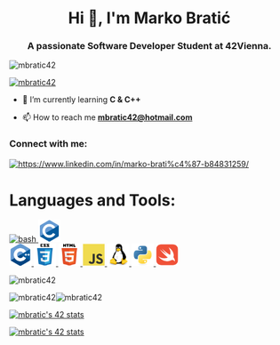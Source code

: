 <h1 align="center">Hi 👋, I'm Marko Bratić</h1>
<h3 align="center">A passionate Software Developer Student at 42Vienna.</h3>

<p align="left"> <img src="https://komarev.com/ghpvc/?username=mbratic42&label=Profile%20views&color=0e75b6&style=flat" alt="mbratic42" /> </p>

<p align="left"> <a href="https://github.com/ryo-ma/github-profile-trophy"><img src="https://github-profile-trophy.vercel.app/?username=mbratic42" alt="mbratic42" /></a> </p>

- 🌱 I’m currently learning **C & C++**

- 📫 How to reach me **mbratic42@hotmail.com**

<h3 align="left">Connect with me:</h3>
<p align="left">
<a href="https://linkedin.com/in/https://www.linkedin.com/in/marko-brati%c4%87-b84831259/" target="blank"><img align="center" src="https://raw.githubusercontent.com/rahuldkjain/github-profile-readme-generator/master/src/images/icons/Social/linked-in-alt.svg" alt="https://www.linkedin.com/in/marko-brati%c4%87-b84831259/" height="30" width="40" /></a>
</p>

<h1 align="left">Languages and Tools:</h1>
<p align="left"> <a href="https://www.gnu.org/software/bash/" target="_blank" rel="noreferrer"> <img src="https://www.vectorlogo.zone/logos/gnu_bash/gnu_bash-icon.svg" alt="bash" width="40" height="40"/> </a> <a href="https://www.cprogramming.com/" target="_blank" rel="noreferrer"> <img src="https://raw.githubusercontent.com/devicons/devicon/master/icons/c/c-original.svg" alt="c" width="40" height="40"/> </a> <br> <a href="https://www.w3schools.com/cpp/" target="_blank" rel="noreferrer"> <img src="https://raw.githubusercontent.com/devicons/devicon/master/icons/cplusplus/cplusplus-original.svg" alt="cplusplus" width="40" height="40"/> </a> <a href="https://www.w3schools.com/css/" target="_blank" rel="noreferrer"> <img src="https://raw.githubusercontent.com/devicons/devicon/master/icons/css3/css3-original-wordmark.svg" alt="css3" width="40" height="40"/> </a> <a href="https://www.w3.org/html/" target="_blank" rel="noreferrer"> <img src="https://raw.githubusercontent.com/devicons/devicon/master/icons/html5/html5-original-wordmark.svg" alt="html5" width="40" height="40"/> </a> <a href="https://developer.mozilla.org/en-US/docs/Web/JavaScript" target="_blank" rel="noreferrer"> <img src="https://raw.githubusercontent.com/devicons/devicon/master/icons/javascript/javascript-original.svg" alt="javascript" width="40" height="40"/> </a> <a href="https://www.linux.org/" target="_blank" rel="noreferrer"> <img src="https://raw.githubusercontent.com/devicons/devicon/master/icons/linux/linux-original.svg" alt="linux" width="40" height="40"/> </a> <a href="https://www.python.org" target="_blank" rel="noreferrer"> <img src="https://raw.githubusercontent.com/devicons/devicon/master/icons/python/python-original.svg" alt="python" width="40" height="40"/> </a> <a href="https://developer.apple.com/swift/" target="_blank" rel="noreferrer"> <img src="https://raw.githubusercontent.com/devicons/devicon/master/icons/swift/swift-original.svg" alt="swift" width="40" height="40"/> </a> </p>

<p><img align="left" src="https://github-readme-stats.vercel.app/api/top-langs?username=mbratic42&show_icons=true&locale=en&layout=compact" alt="mbratic42" /></p>

<br>

<p><img align="left" src="https://github-readme-streak-stats.herokuapp.com/?user=mbratic42&" alt="mbratic42" /></p>


<p>&nbsp;<img align="left" src="https://github-readme-stats.vercel.app/api?username=mbratic42&show_icons=true&locale=en" alt="mbratic42" /></p>


[![mbratic's 42 stats](https://badge42.vercel.app/api/v2/clf9l4w1p000608mqs7lzm37e/stats?cursusId=21&coalitionId=251)](https://github.com/JaeSeoKim/badge42)

[![mbratic's 42 stats](https://badge42.vercel.app/api/v2/clf9l4w1p000608mqs7lzm37e/stats?cursusId=9&coalitionId=piscine)](https://github.com/JaeSeoKim/badge42)


